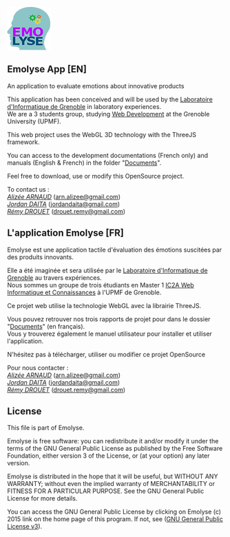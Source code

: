 ![](https://github.com/Emolyse/Emolyse/blob/master/images/logo_light.png)
## Emolyse App [EN]
An application to evaluate emotions about innovative products

This application has been conceived and will be used by the [Laboratoire d'Informatique de Grenoble](https://www.liglab.fr/) in laboratory experiences.  
We are a 3 students group, studying [Web Development](http://imss-www.upmf-grenoble.fr/master-ic2a/wic) at the Grenoble University (UPMF).

This web project uses the WebGL 3D technology with the ThreeJS framework.

You can access to the development documentations (French only) and manuals (English & French) in the folder "[Documents](https://github.com/Emolyse/Emolyse/tree/master/documents)".

Feel free to download, use or modify this OpenSource project.

To contact us :  
[*Alizée ARNAUD*](http://alizee-arnaud.com)  ([arn.alizee@gmail.com](mailto:arn.alizee@gmail.com))  
[*Jordan DAITA*](https://github.com/jodata)  ([jordandaita@gmail.com](mailto:jordandaita@gmail.com))  
[*Rémy DROUET*](https://github.com/remy199210)  ([drouet.remy@gmail.com](mailto:drouet.remy@gmail.com))  

## L'application Emolyse [FR]

Emolyse est une application tactile d'évaluation des émotions suscitées par des produits innovants.

Elle a été imaginée et sera utilisée par le [Laboratoire d'Informatique de Grenoble](https://www.liglab.fr/) au travers expériences.   
Nous sommes un groupe de trois étudiants en Master 1 [IC2A Web Informatique et Connaissances](http://imss-www.upmf-grenoble.fr/master-ic2a/wic) à l'UPMF de Grenoble.

Ce projet web utilise la technologie WebGL avec la librairie ThreeJS.

Vous pouvez retrouver nos trois rapports de projet pour dans le dossier "[Documents](https://github.com/Emolyse/Emolyse/tree/master/documents)" (en français).  
Vous y trouverez également le manuel utilisateur pour installer et utiliser l'application. 

N'hésitez pas à télécharger, utiliser ou modifier ce projet OpenSource

Pour nous contacter :  
[*Alizée ARNAUD*](http://alizee-arnaud.com)  ([arn.alizee@gmail.com](mailto:arn.alizee@gmail.com))  
[*Jordan DAITA*](https://github.com/jodata)  ([jordandaita@gmail.com](mailto:jordandaita@gmail.com))  
[*Rémy DROUET*](https://github.com/remy199210)  ([drouet.remy@gmail.com](mailto:drouet.remy@gmail.com))  

## License
This file is part of Emolyse.

Emolyse is free software: you can redistribute it and/or modify
it under the terms of the GNU General Public License as published by
the Free Software Foundation, either version 3 of the License, or
(at your option) any later version.

Emolyse is distributed in the hope that it will be useful,
but WITHOUT ANY WARRANTY; without even the implied warranty of
MERCHANTABILITY or FITNESS FOR A PARTICULAR PURPOSE.  See the
GNU General Public License for more details.

You can access the GNU General Public License by clicking on
Emolyse (c) 2015 link on the home page of this program.
If not, see ([GNU General Public License v3](http://www.gnu.org/licenses/gpl-3.0.html)).
